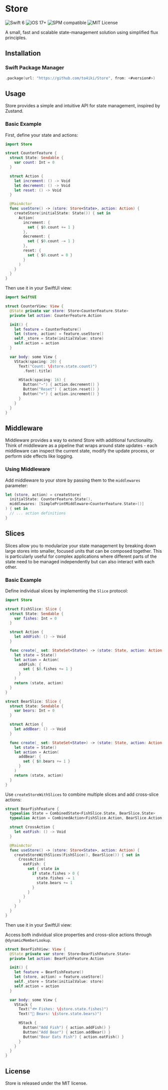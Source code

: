 # Store
![Swift 6](https://img.shields.io/badge/swift-6-orange.svg)
![iOS 17+](https://img.shields.io/badge/iOS-17%2B-blue.svg)
![SPM compatible](https://img.shields.io/badge/SPM-Compatible-brightgreen.svg)
![MIT License](https://img.shields.io/badge/license-MIT-brightgreen.svg)

A small, fast and scalable state-management solution using simplified flux principles.

## Installation
### Swift Package Manager
```swift
.package(url: "https://github.com/to4iki/Store", from: <#version#>)
```

## Usage
Store provides a simple and intuitive API for state management, inspired by Zustand.

### Basic Example
First, define your state and actions:

```swift
import Store

struct CounterFeature {
  struct State: Sendable {
    var count: Int = 0
  }

  struct Action {
    let increment: () -> Void
    let decrement: () -> Void
    let reset: () -> Void
  }

  @MainActor
  func useStore() -> (store: Store<State>, action: Action) {
    createStore(initialState: State()) { set in
      Action(
        increment: {
          set { $0.count += 1 }
        },
        decrement: {
          set { $0.count -= 1 }
        },
        reset: {
          set { $0.count = 0 }
        }
      )
    }
  }
}
```

Then use it in your SwiftUI view:

```swift
import SwiftUI

struct CounterView: View {
  @State private var store: Store<CounterFeature.State>
  private let action: CounterFeature.Action

  init() {
    let feature = CounterFeature()
    let (store, action) = feature.useStore()
    self._store = State(initialValue: store)
    self.action = action
  }

  var body: some View {
    VStack(spacing: 20) {
      Text("Count: \(store.state.count)")
        .font(.title)

      HStack(spacing: 16) {
        Button("−") { action.decrement() }
        Button("Reset") { action.reset() }
        Button("+") { action.increment() }
      }
    }
  }
}
```

## Middleware
Middleware provides a way to extend Store with additional functionality. Think of middleware as a pipeline that wraps around state updates - each middleware can inspect the current state, modify the update process, or perform side effects like logging.

### Using Middleware
Add middleware to your store by passing them to the `middlewares` parameter:

```swift
let (store, action) = createStore(
  initialState: CounterFeature.State(),
  middlewares: [SimplePrintMiddleware<CounterFeature.State>()]
) { set in
  // ... action definitions
}
```

## Slices
Slices allow you to modularize your state management by breaking down large stores into smaller, focused units that can be composed together. This is particularly useful for complex applications where different parts of the state need to be managed independently but can also interact with each other.

### Basic Example
Define individual slices by implementing the `Slice` protocol:

```swift
import Store

struct FishSlice: Slice {
  struct State: Sendable {
    var fishes: Int = 0
  }

  struct Action {
    let addFish: () -> Void
  }

  func create(_ set: StateSet<State>) -> (state: State, action: Action) {
    let state = State()
    let action = Action(
      addFish: {
        set { $0.fishes += 1 }
      }
    )
    return (state, action)
  }
}

struct BearSlice: Slice {
  struct State: Sendable {
    var bears: Int = 0
  }

  struct Action {
    let addBear: () -> Void
  }

  func create(_ set: StateSet<State>) -> (state: State, action: Action) {
    let state = State()
    let action = Action(
      addBear: {
        set { $0.bears += 1 }
      }
    )
    return (state, action)
  }
}
```

Use `createStoreWithSlices` to combine multiple slices and add cross-slice actions:

```swift
struct BearFishFeature {
  typealias State = CombinedState<FishSlice.State, BearSlice.State>
  typealias Action = CombinedAction<FishSlice.Action, BearSlice.Action, CrossAction>

  struct CrossAction {
    let eatFish: () -> Void
  }

  @MainActor
  func useStore() -> (store: Store<State>, action: Action) {
    createStoreWithSlices(FishSlice(), BearSlice()) { set in
      CrossAction(
        eatFish: {
          set { state in
            if state.fishes > 0 {
              state.fishes -= 1
              state.bears += 1
            }
          }
        }
      )
    }
  }
}
```

Then use it in your SwiftUI view:

Access both individual slice properties and cross-slice actions through `@dynamicMemberLookup`.

```swift
struct BearFishView: View {
  @State private var store: Store<BearFishFeature.State>
  private let action: BearFishFeature.Action

  init() {
    let feature = BearFishFeature()
    let (store, action) = feature.useStore()
    self._store = State(initialValue: store)
    self.action = action
  }

  var body: some View {
    VStack {
      Text("🐟 Fishes: \(store.state.fishes)")
      Text("🐻 Bears: \(store.state.bears)")

      HStack {
        Button("Add Fish") { action.addFish() }
        Button("Add Bear") { action.addBear() }
        Button("Bear Eats Fish") { action.eatFish() }
      }
    }
  }
}
```

## License
Store is released under the MIT license.
